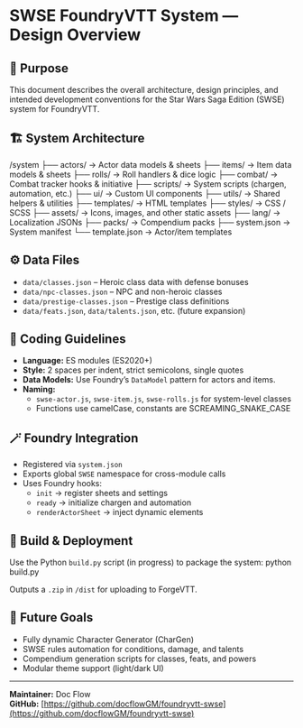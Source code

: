 # SWSE FoundryVTT System — Design Overview

## 🎯 Purpose
This document describes the overall architecture, design principles, and intended development conventions for the Star Wars Saga Edition (SWSE) system for FoundryVTT.

## 🏗️ System Architecture

/system
├── actors/ → Actor data models & sheets
├── items/ → Item data models & sheets
├── rolls/ → Roll handlers & dice logic
├── combat/ → Combat tracker hooks & initiative
├── scripts/ → System scripts (chargen, automation, etc.)
├── ui/ → Custom UI components
├── utils/ → Shared helpers & utilities
├── templates/ → HTML templates
├── styles/ → CSS / SCSS
├── assets/ → Icons, images, and other static assets
├── lang/ → Localization JSONs
├── packs/ → Compendium packs
├── system.json → System manifest
└── template.json → Actor/item templates


## ⚙️ Data Files
- `data/classes.json` – Heroic class data with defense bonuses
- `data/npc-classes.json` – NPC and non-heroic classes
- `data/prestige-classes.json` – Prestige class definitions
- `data/feats.json`, `data/talents.json`, etc. (future expansion)

## 🧩 Coding Guidelines
- **Language:** ES modules (ES2020+)
- **Style:** 2 spaces per indent, strict semicolons, single quotes
- **Data Models:** Use Foundry’s `DataModel` pattern for actors and items.
- **Naming:** 
  - `swse-actor.js`, `swse-item.js`, `swse-rolls.js` for system-level classes
  - Functions use camelCase, constants are SCREAMING_SNAKE_CASE

## 🪄 Foundry Integration
- Registered via `system.json`
- Exports global `SWSE` namespace for cross-module calls
- Uses Foundry hooks:
  - `init` → register sheets and settings
  - `ready` → initialize chargen and automation
  - `renderActorSheet` → inject dynamic elements

## 🚀 Build & Deployment
Use the Python `build.py` script (in progress) to package the system:
python build.py

Outputs a `.zip` in `/dist` for uploading to ForgeVTT.

## 🔮 Future Goals
- Fully dynamic Character Generator (CharGen)
- SWSE rules automation for conditions, damage, and talents
- Compendium generation scripts for classes, feats, and powers
- Modular theme support (light/dark UI)

---

**Maintainer:** Doc Flow  
**GitHub:** [https://github.com/docflowGM/foundryvtt-swse](https://github.com/docflowGM/foundryvtt-swse)
